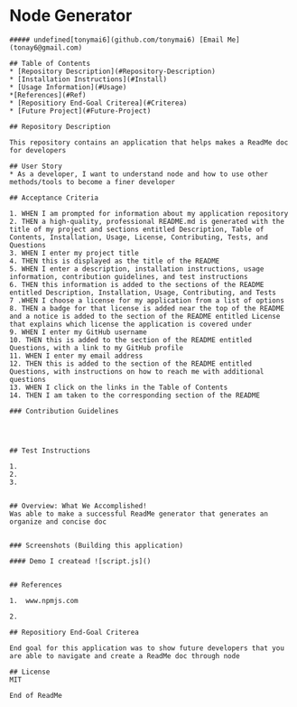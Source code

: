 # Node Generator
    ##### undefined[tonymai6](github.com/tonymai6) [Email Me](tonay6@gmail.com)
    
    ## Table of Contents
    * [Repository Description](#Repository-Description)
    * [Installation Instructions](#Install)
    * [Usage Information](#Usage)
    *[References](#Ref)
    * [Repositiory End-Goal Criterea](#Criterea)
    * [Future Project](#Future-Project)
    
    ## Repository Description

    This repository contains an application that helps makes a ReadMe doc for developers
    
    ## User Story
    * As a developer, I want to understand node and how to use other methods/tools to become a finer developer

    ## Acceptance Criteria

    1. WHEN I am prompted for information about my application repository
    2. THEN a high-quality, professional README.md is generated with the title of my project and sections entitled Description, Table of Contents, Installation, Usage, License, Contributing, Tests, and Questions
    3. WHEN I enter my project title
    4. THEN this is displayed as the title of the README
    5. WHEN I enter a description, installation instructions, usage information, contribution guidelines, and test instructions
    6. THEN this information is added to the sections of the README entitled Description, Installation, Usage, Contributing, and Tests
    7 .WHEN I choose a license for my application from a list of options
    8. THEN a badge for that license is added near the top of the README and a notice is added to the section of the README entitled License that explains which license the application is covered under
    9. WHEN I enter my GitHub username
    10. THEN this is added to the section of the README entitled Questions, with a link to my GitHub profile
    11. WHEN I enter my email address
    12. THEN this is added to the section of the README entitled Questions, with instructions on how to reach me with additional questions
    13. WHEN I click on the links in the Table of Contents
    14. THEN I am taken to the corresponding section of the README
    
    ### Contribution Guidelines

    
    
    
    ## Test Instructions

    1.  
    2.  
    3.  
    
    
    ## Overview: What We Accomplished!
    Was able to make a successful ReadMe generator that generates an organize and concise doc
    
    
    ### Screenshots (Building this application)

    #### Demo I createad ![script.js]()
    
    
    ## References

    1.  www.npmjs.com
    
    2.  
    
    ## Repositiory End-Goal Criterea

    End goal for this application was to show future developers that you are able to navigate and create a ReadMe doc through node
    
    ## License
    MIT
    
    End of ReadMe
